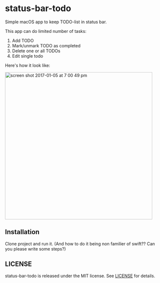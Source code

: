 # status-bar-todo

Simple macOS app to keep TODO-list in status bar.

This app can do limited number of tasks:

1. Add TODO
1. Mark/unmark TODO as completed
1. Delete one or all TODOs
1. Edit single todo

Here's how it look like:

<img width="487" alt="screen shot 2017-01-05 at 7 00 49 pm" src="https://cloud.githubusercontent.com/assets/1434418/21689532/52b0c1ba-d379-11e6-882a-b16d4f8fce00.png">

## Installation

Clone project and run it. (And how to do it being non familier of swift?? Can you please write some steps?)

## LICENSE

status-bar-todo is released under the MIT license. See [LICENSE](LICENSE) for details.
